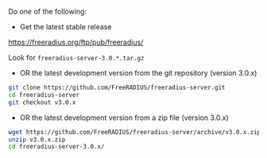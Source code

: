 Do *one* of the following:

* Get the latest stable release

https://freeradius.org/ftp/pub/freeradius/

Look for `freeradius-server-3.0.*.tar.gz`

* OR the latest development version from the git repository (version 3.0.x)

```bash
git clone https://github.com/FreeRADIUS/freeradius-server.git
cd freeradius-server
git checkout v3.0.x
```

* OR the latest development version from a zip file (version 3.0.x)

```bash
wget https://github.com/FreeRADIUS/freeradius-server/archive/v3.0.x.zip
unzip v3.0.x.zip
cd freeradius-server-3.0.x/
```

